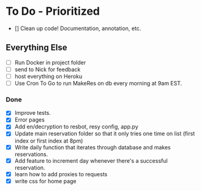 # To Do - Prioritized



- [] Clean up code! Documentation, annotation, etc.







## Everything Else
- [ ] Run Docker in project folder
- [ ] send to Nick for feedback
- [ ] host everything on Heroku
- [ ] Use Cron To Go to run MakeRes on db every morning at 9am EST. 

### Done

- [X] Improve tests. 
- [X] Error pages
- [X] Add en/decryption to resbot, resy config, app.py
- [X] Update main reservation folder so that it only tries one time on list (first index or first index at 8pm)
- [X] Write daily function that iterates through database and makes reservations. 
- [X] Add feature to increment day whenever there's a successful reservation. 
- [X] learn how to add proxies to requests
- [X] write css for home page